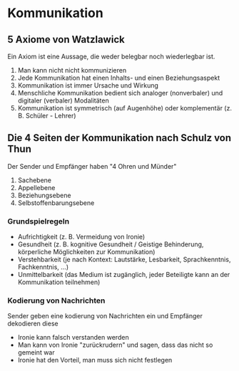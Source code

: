 # Kommunikation

## 5 Axiome von Watzlawick

Ein Axiom ist eine Aussage, die weder belegbar noch wiederlegbar ist.

1. Man kann nicht nicht kommunizieren
2. Jede Kommunikation hat einen Inhalts- und einen Beziehungsaspekt
3. Kommunikation ist immer Ursache und Wirkung
4. Menschliche Kommunikation bedient sich analoger (nonverbaler) und digitaler (verbaler) Modalitäten
5. Kommunikation ist symmetrisch (auf Augenhöhe) oder komplementär (z. B. Schüler - Lehrer)

## Die 4 Seiten der Kommunikation nach Schulz von Thun

Der Sender und Empfänger haben "4 Ohren und Münder"

1. Sachebene
2. Appellebene
3. Beziehungsebene
4. Selbstoffenbarungsebene

### Grundspielregeln

- Aufrichtigkeit (z. B. Vermeidung von Ironie)
- Gesundheit (z. B. kognitive Gesundheit / Geistige Behinderung, körperliche Möglichkeiten zur Kommunikation)
- Verstehbarkeit (je nach Kontext: Lautstärke, Lesbarkeit, Sprachkenntnis, Fachkenntnis, ...)
- Unmittelbarkeit (das Medium ist zugänglich, jeder Beteiligte kann an der Kommunikation teilnehmen)

### Kodierung von Nachrichten

Sender geben eine kodierung von Nachrichten ein und Empfänger dekodieren diese

- Ironie kann falsch verstanden werden
- Man kann von Ironie "zurückrudern" und sagen, dass das nicht so gemeint war
- Ironie hat den Vorteil, man muss sich nicht festlegen

